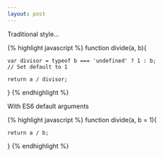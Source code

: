 ```yaml
---
layout: post
---
```


Traditional style...

{% highlight javascript %}
function divide(a, b){

	var divisor = typeof b === 'undefined' ? 1 : b; 
	// Set default to 1

	return a / divisor;

}
{% endhighlight %}

With ES6 default arguments

{% highlight javascript %}
function divide(a, b = 1){

	return a / b;

}
{% endhighlight %}